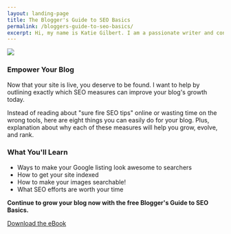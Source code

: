 ```yaml
---
layout: landing-page
title: The Blogger's Guide to SEO Basics
permalink: /bloggers-guide-to-seo-basics/
excerpt: Hi, my name is Katie Gilbert. I am a passionate writer and content marketer here in Beaverton, OR. Read on to learn more about me and my work.
---
```



<div class="landing-page-image">
  <a href="/katalog/downloads/the-bloggers-guide-to-seo-basics.pdf"><img src="/katalog/assets/seo-basics-ebook.png"/>
  </a>
</div>

<div class="landing-page-content">
<h3>Empower Your Blog</h3>
<p>
  Now that your site is live, you deserve to be found. I want to help by outlining exactly which SEO measures can improve your blog's growth today.
</p>
<p>
  Instead of reading about "sure fire SEO tips" online or wasting time on the wrong tools, here are eight things you can easily do for your blog. Plus, explanation about why each of these measures will help you grow, evolve, and rank.
</p>
<h3>What You'll Learn</h3>
  <ul>
    <li>Ways to make your Google listing look awesome to searchers</li>
    <li>How to get your site indexed</li>
    <li>How to make your images searchable!</li>
    <li>What SEO efforts are worth your time</li>
  </ul>
<p>
  <b>Continue to grow your blog now with the free Blogger's Guide to SEO Basics.</b>
</p>

<a class="landing-page-button" href="/katalog/downloads/the-bloggers-guide-to-seo-basics.pdf">Download the eBook</a>
</div>
